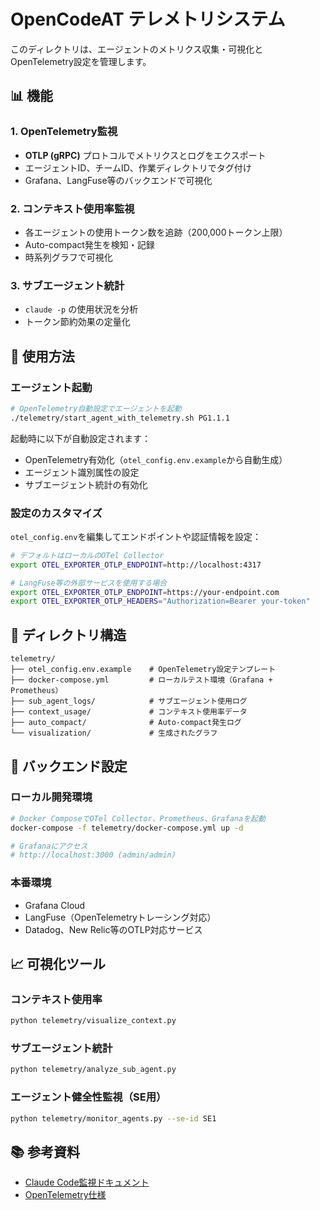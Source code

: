 # OpenCodeAT テレメトリシステム

このディレクトリは、エージェントのメトリクス収集・可視化とOpenTelemetry設定を管理します。

## 📊 機能

### 1. OpenTelemetry監視
- **OTLP (gRPC)** プロトコルでメトリクスとログをエクスポート
- エージェントID、チームID、作業ディレクトリでタグ付け
- Grafana、LangFuse等のバックエンドで可視化

### 2. コンテキスト使用率監視  
- 各エージェントの使用トークン数を追跡（200,000トークン上限）
- Auto-compact発生を検知・記録
- 時系列グラフで可視化

### 3. サブエージェント統計
- `claude -p` の使用状況を分析
- トークン節約効果の定量化

## 🚀 使用方法

### エージェント起動
```bash
# OpenTelemetry自動設定でエージェントを起動
./telemetry/start_agent_with_telemetry.sh PG1.1.1
```

起動時に以下が自動設定されます：
- OpenTelemetry有効化（`otel_config.env.example`から自動生成）
- エージェント識別属性の設定
- サブエージェント統計の有効化

### 設定のカスタマイズ

`otel_config.env`を編集してエンドポイントや認証情報を設定：
```bash
# デフォルトはローカルのOTel Collector
export OTEL_EXPORTER_OTLP_ENDPOINT=http://localhost:4317

# LangFuse等の外部サービスを使用する場合
export OTEL_EXPORTER_OTLP_ENDPOINT=https://your-endpoint.com
export OTEL_EXPORTER_OTLP_HEADERS="Authorization=Bearer your-token"
```

## 📁 ディレクトリ構造

```
telemetry/
├── otel_config.env.example    # OpenTelemetry設定テンプレート  
├── docker-compose.yml         # ローカルテスト環境（Grafana + Prometheus）
├── sub_agent_logs/            # サブエージェント使用ログ
├── context_usage/             # コンテキスト使用率データ
├── auto_compact/              # Auto-compact発生ログ
└── visualization/             # 生成されたグラフ
```

## 🔧 バックエンド設定

### ローカル開発環境
```bash
# Docker ComposeでOTel Collector、Prometheus、Grafanaを起動
docker-compose -f telemetry/docker-compose.yml up -d

# Grafanaにアクセス
# http://localhost:3000 (admin/admin)
```

### 本番環境
- Grafana Cloud
- LangFuse（OpenTelemetryトレーシング対応）
- Datadog、New Relic等のOTLP対応サービス

## 📈 可視化ツール

### コンテキスト使用率
```bash
python telemetry/visualize_context.py
```

### サブエージェント統計
```bash
python telemetry/analyze_sub_agent.py
```

### エージェント健全性監視（SE用）
```bash
python telemetry/monitor_agents.py --se-id SE1
```

## 📚 参考資料

- [Claude Code監視ドキュメント](https://docs.anthropic.com/ja/docs/claude-code/monitoring-usage)
- [OpenTelemetry仕様](https://opentelemetry.io/docs/)